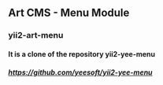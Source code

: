 ## Art CMS - Menu Module

### yii2-art-menu

#### It is a clone of the repository yii2-yee-menu 
##### https://github.com/yeesoft/yii2-yee-menu 